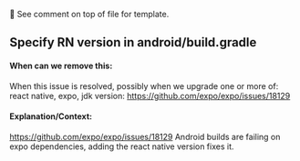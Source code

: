 <!-- Template

## Title

#### When can we remove this:

Tell us when we can remove this hack.

#### Explanation/Context:

Explain why the hack was added.

-->

👀 See comment on top of file for template.

## Specify RN version in android/build.gradle

#### When can we remove this:

When this issue is resolved, possibly when we upgrade one or more of: react native, expo, jdk version: https://github.com/expo/expo/issues/18129

#### Explanation/Context:

https://github.com/expo/expo/issues/18129
Android builds are failing on expo dependencies, adding the react native version fixes it.
